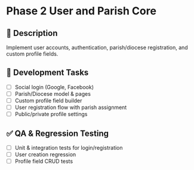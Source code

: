 # Phase 2 User and Parish Core

## 📘 Description
Implement user accounts, authentication, parish/diocese registration, and custom profile fields.

## 🔨 Development Tasks
- [ ] Social login (Google, Facebook)
- [ ] Parish/Diocese model & pages
- [ ] Custom profile field builder
- [ ] User registration flow with parish assignment
- [ ] Public/private profile settings

## ✅ QA & Regression Testing
- [ ] Unit & integration tests for login/registration
- [ ] User creation regression
- [ ] Profile field CRUD tests
